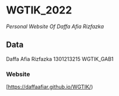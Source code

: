 # WGTIK_2022
*Personal Website Of Daffa Afia Rizfazka*

## Data
Daffa Afia Rizfazka
1301213215
WGTIK_GAB1

### Website
[https://daffaafiar.github.io/WGTIK/)
